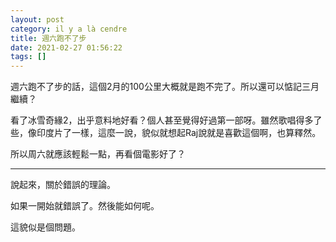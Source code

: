 ```yaml
---
layout: post
category: il y a là cendre
title: 週六跑不了步
date: 2021-02-27 01:56:22
tags: []
---
```


週六跑不了步的話，這個2月的100公里大概就是跑不完了。所以還可以惦記三月繼續？

看了冰雪奇緣2，出乎意料地好看？個人甚至覺得好過第一部呀。雖然歌唱得多了些，像印度片了一樣，這麼一說，貌似就想起Raj說就是喜歡這個啊，也算釋然。

所以周六就應該輕鬆一點，再看個電影好了？

-------

說起來，關於錯誤的理論。

如果一開始就錯誤了。然後能如何呢。

這貌似是個問題。




